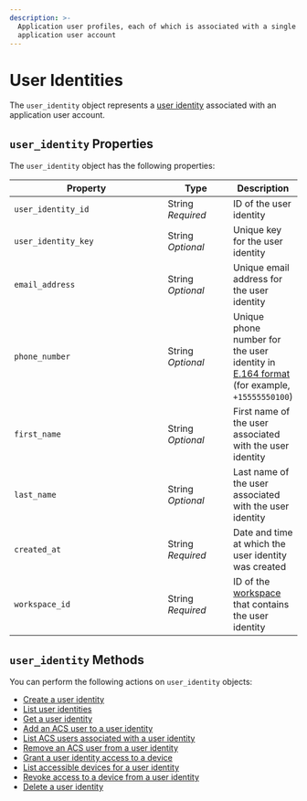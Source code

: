 ```yaml
---
description: >-
  Application user profiles, each of which is associated with a single
  application user account
---
```


# User Identities

The `user_identity` object represents a [user identity](../../products/mobile-access-in-development/managing-mobile-app-user-accounts-with-user-identities.md#what-is-a-user-identity) associated with an application user account.

## `user_identity` Properties

The `user_identity` object has the following properties:

<table><thead><tr><th width="309">Property</th><th width="114">Type</th><th>Description</th></tr></thead><tbody><tr><td><code>user_identity_id</code></td><td>String<br><em>Required</em></td><td>ID of the user identity</td></tr><tr><td><code>user_identity_key</code></td><td>String<br><em>Optional</em></td><td>Unique key for the user identity</td></tr><tr><td><code>email_address</code></td><td>String<br><em>Optional</em></td><td>Unique email address for the user identity</td></tr><tr><td><code>phone_number</code></td><td>String<br><em>Optional</em></td><td>Unique phone number for the user identity in <a href="https://www.itu.int/rec/T-REC-E.164/en">E.164 format</a> (for example, <code>+15555550100</code>)</td></tr><tr><td><code>first_name</code></td><td>String<br><em>Optional</em></td><td>First name of the user associated with the user identity</td></tr><tr><td><code>last_name</code></td><td>String<br><em>Optional</em></td><td>Last name of the user associated with the user identity</td></tr><tr><td><code>created_at</code></td><td>String<br><em>Required</em></td><td>Date and time at which the user identity was created</td></tr><tr><td><code>workspace_id</code></td><td>String<br><em>Required</em></td><td>ID of the <a href="../../core-concepts/workspaces/">workspace</a> that contains the user identity</td></tr></tbody></table>

## `user_identity` Methods

You can perform the following actions on `user_identity` objects:

* [Create a user identity](create-a-user-identity.md)
* [List user identities](list-user-identities.md)
* [Get a user identity](get-a-user-identity.md)
* [Add an ACS user to a user identity](add-an-acs-user-to-a-user-identity.md)
* [List ACS users associated with a user identity](list_acs_users.md)
* [Remove an ACS user from a user identity](remove_acs_user.md)
* [Grant a user identity access to a device](grant-a-user-identity-access-to-a-device.md)
* [List accessible devices for a user identity](list-accessible-devices-for-a-user-identity.md)
* [Revoke access to a device from a user identity](revoke_access_to_device.md)
* [Delete a user identity](delete-a-user-identity.md)
